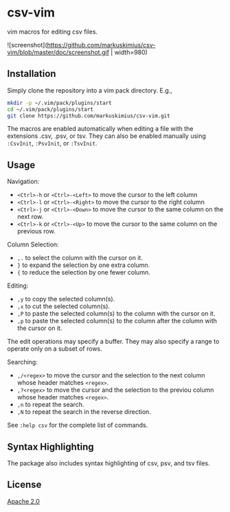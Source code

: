 # csv-vim

vim macros for editing csv files.

![screenshot](https://github.com/markuskimius/csv-vim/blob/master/doc/screenshot.gif | width=980)


## Installation

Simply clone the repository into a vim pack directory.  E.g.,

```sh
mkdir -p ~/.vim/pack/plugins/start
cd ~/.vim/pack/plugins/start
git clone https://github.com/markuskimius/csv-vim.git
```

The macros are enabled automatically when editing a file with the extensions
.csv, .psv, or tsv.  They can also be enabled manually using `:CsvInit`,
`:PsvInit`, or `:TsvInit`.


## Usage

Navigation:

* `<Ctrl>-h` or `<Ctrl>-<Left>` to move the cursor to the left column
* `<Ctrl>-l` or `<Ctrl>-<Right>` to move the cursor to the right column
* `<Ctrl>-j` or `<Ctrl>-<Down>` to move the cursor to the same column on the next row.
* `<Ctrl>-k` or `<Ctrl>-<Up>` to move the cursor to the same column on the previous row.

Column Selection:

* `,.` to select the column with the cursor on it.
* `}` to expand the selection by one extra column.
* `{` to reduce the selection by one fewer column.

Editing:

* `,y` to copy the selected column(s).
* `,x` to cut the selected column(s).
* `,P` to paste the selected column(s) to the column with the cursor on it.
* `,p` to paste the selected column(s) to the column after the column with the cursor on it.

The edit operations may specify a buffer.  They may also specify a range to
operate only on a subset of rows.

Searching:

* `,/<regex>` to move the cursor and the selection to the next column whose header matches `<regex>`.
* `,?<regex>` to move the cursor and the selection to the previou column whose header matches `<regex>`.
* `,n` to repeat the search.
* `,N` to repeat the search in the reverse direction.

See `:help csv` for the complete list of commands.


## Syntax Highlighting

The package also includes syntax highlighting of csv, psv, and tsv files.


## License

[Apache 2.0]



[Apache 2.0]: <https://github.com/markuskimius/csv-vim/blob/master/LICENSE>

